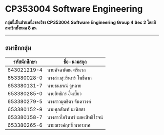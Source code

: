 # CP353004 Software Engineering  
**กลุ่มนี้เป็นส่วนหนึ่งของวิชา CP353004 Software Engineering Group 4 Sec 2 โดยมีสมาชิกทั้งหมด 8 คน**

----

## **สมาชิกกลุ่ม**

| รหัสนักศึกษา  | ชื่อ-นามสกุล                |
|----------------|-----------------------------|
| 643021219-4    | นายคัจฉพัฒน ศรีนวล        |
| 653380028-0    | นางสาวสุวรินทร์ โพธิ์ตาก  |
| 653380131-7    | นายธนธรณ์ จูหลาย           |
| 653380285-0    | นายอิทธิกร ฮึ้งเบี้ยว      |
| 653380279-5    | นางสาวมุตธิตา จันดาวงค์   |
| 653380152-9    | นายศุภสัณฑ์ มะนิสสา        |
| 653380158-7    | นางสาวไอรินทร์ เมษะสิทธิโรจน์ |
| 653380265-6    | นายณรงค์ฤทธิ์ พาอามาศ     |
